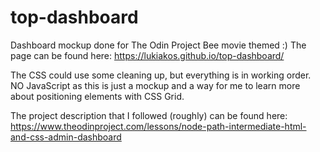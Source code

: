 # top-dashboard
 Dashboard mockup done for The Odin Project
 Bee movie themed :) 
 The page can be found here: https://lukiakos.github.io/top-dashboard/

The CSS could use some cleaning up, but everything is in working order.
NO JavaScript as this is just a mockup and a way for me to learn more about positioning elements with CSS Grid. 

The project description that I followed (roughly) can be found here: https://www.theodinproject.com/lessons/node-path-intermediate-html-and-css-admin-dashboard
